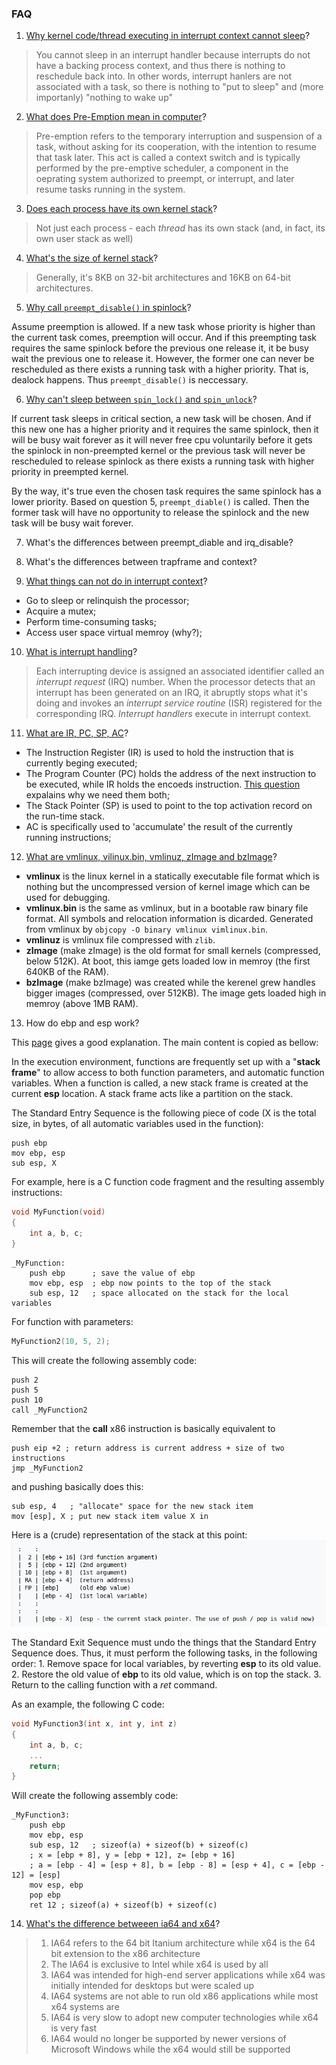 ### FAQ

1. [Why kernel code/thread executing in interrupt context cannot sleep](https://stackoverflow.com/questions/1053572/why-kernel-code-thread-executing-in-interrupt-context-cannot-sleep)?

> You cannot sleep in an interrupt handler because interrupts do not have a backing process context, and thus there is nothing to reschedule back into. In other words, interrupt hanlers are not associated with a task, so there is nothing to "put to sleep" and (more importanly) "nothing to wake up"

2. [What does Pre-Emption mean in computer](https://www.techopedia.com/definition/27086/pre-emption)?

> Pre-emption refers to the temporary interruption and suspension of a task, without asking for its cooperation, with the intention to resume that task later. This act is called a context switch and is typically performed by the pre-emptive scheduler, a component in the oeprating system authorized to preempt, or interrupt, and later resume tasks running in the system.

3. [Does each process have its own kernel stack](https://stackoverflow.com/questions/12911841/kernel-stack-and-user-space-stack)?

> Not just each process - each _thread_ has its own stack (and, in fact, its own user stack as well)

4. [What's the size of kernel stack](https://stackoverflow.com/questions/12911841/kernel-stack-and-user-space-stack)?

> Generally, it's 8KB on 32-bit architectures and 16KB on 64-bit architectures.

5. [Why call `preempt_disable()` in spinlock](https://blog.csdn.net/kasalyn/article/details/11473885)?

Assume preemption is allowed. If a new task whose priority is higher than the current task comes, preemption will occur. And if this preempting task requires the same spinlock before the previous one release it, it be busy wait the previous one to release it. However, the former one can never be rescheduled as there exists a running task with a higher priority. That is, dealock happens. Thus `preempt_disable()` is neccessary.

6. [Why can't sleep between `spin_lock()` and `spin_unlock`](https://nanxiao.me/linux-kernel-note-52-use-spinlock-process-cant-be-preempted/)?

If current task sleeps in critical section, a new task will be chosen. And if this new one has a higher priority and it requires the same spinlock, then it will be busy wait forever as it will never free cpu voluntarily before it gets the spinlock in non-preempted kernel or the previous task will never be rescheduled to release spinlock as there exists a running task with higher priority in preempted kernel.

By the way, it's true even the chosen task requires the same spinlock has a lower priority. Based on question 5, `preempt_diable()` is called. Then the former task will have no opportunity to release the spinlock and the new task will be busy wait forever.

7. What's the differences between preempt_diable and irq_disable?

8. What's the differences between trapframe and context?

9. [What things can not do in interrupt context](http://www.embeddedlinux.org.cn/essentiallinuxdevicedrivers/final/ch02lev1sec3.html)?

* Go to sleep or relinquish the processor;
* Acquire a mutex;
* Perform time-consuming tasks;
* Access user space virtual memroy (why?);

10. [What is interrupt handling](http://www.embeddedlinux.org.cn/essentiallinuxdevicedrivers/final/ch04lev1sec2.html#ch04lev1sec2)?

> Each interrupting device is assigned an associated identifier called an _interrupt request_ (IRQ) number.
> When the processor detects that an interrupt has been generated on an IRQ, it abruptly stops what it's doing and invokes an _interrupt service routine_ (ISR) registered for the corresponding IRQ.
> _Interrupt handlers_ execute in interrupt context.

11. [What are IR, PC, SP, AC](https://www.ques10.com/p/8532/explain-role-of-different-registers-like-ir-pc-sp-/)?

* The Instruction Register (IR) is used to hold the instruction that is currently beging executed;
* The Program Counter (PC) holds the address of the next instruction to be executed, while IR holds the encoeds instruction. [This question](https://stackoverflow.com/questions/15739489/program-counter-and-instruction-register) expalains why we need them both;
* The Stack Pointer (SP) is used to point to the top activation record on the run-time stack.
* AC is specifically used to 'accumulate' the result of the currently running instructions;

12. [What are vmlinux, vilinux.bin, vmlinuz, zImage and bzImage](https://unix.stackexchange.com/questions/5518/what-is-the-difference-between-the-following-kernel-makefile-terms-vmlinux-vml)?

* __vmlinux__ is the linux kernel in a statically executable file format which is nothing but the uncompressed version of kernel image which can be used for debugging.
* __vmlinux.bin__ is the same as vmlinux, but in a bootable raw binary file format. All symbols and relocation information is dicarded. Generated from vmlinux by `objcopy -O binary vmlinux vimlinux.bin`.
* __vmlinuz__ is vmlinux file compressed with `zlib`.
* __zImage__ (make zImage) is the old format for small kernels (compressed, below 512K). At boot, this iamge gets loaded low in memroy (the first 640KB of the RAM).
* __bzImage__ (make bzImage) was created while the kerenel grew handles bigger images (compressed, over 512KB). The image gets loaded high in memroy (above 1MB RAM).

13. How do ebp and esp work?

This [page](https://en.wikibooks.org/wiki/X86_Disassembly/Functions_and_Stack_Frames) gives a good explanation. The main content is copied as bellow:

In the execution environment, functions are frequently set up with a "__stack frame__" to allow access to both function parameters, and automatic function variables.
When a function is called, a new stack frame is created at the current __esp__ location. A stack frame acts like a partition on the stack.

The Standard Entry Sequence is the following piece of code (X is the total size, in bytes, of all automatic variables used in the function):
```masm
push ebp
mov ebp, esp
sub esp, X
```
For example, here is a C function code fragment and the resulting assembly instructions:
```C
void MyFunction(void)
{
    int a, b, c;
}
```
```masm
_MyFunction:
    push ebp      ; save the value of ebp
    mov ebp, esp  ; ebp now points to the top of the stack
    sub esp, 12   ; space allocated on the stack for the local variables
```
For function with parameters:
```C
MyFunction2(10, 5, 2);
```
This will create the following assembly code:
```masm
push 2
push 5
push 10
call _MyFunction2
```
Remember that the __call__ x86 instruction is basically equivalent to
```masm
push eip +2 ; return address is current address + size of two instructions
jmp _MyFunction2
```
and pushing basically does this:
```masm
sub esp, 4   ; "allocate" space for the new stack item
mov [esp], X ; put new stack item value X in
```
Here is a (crude) representation of the stack at this point:
![stack content](./figures/representation_of_stack.png)

The Standard Exit Sequence must undo the things that the Standard Entry Sequence does. Thus, it must perform the following tasks, in the following order:
    1. Remove space for local variables, by reverting __esp__ to its old value.
    2. Restore the old value of __ebp__ to its old value, which is on top the stack.
    3. Return to the calling function with a _ret_ command.

As an example, the following C code:
```C
void MyFunction3(int x, int y, int z)
{
    int a, b, c;
    ...
    return;
}
```
Will create the following assembly code:
```masm
_MyFunction3:
    push ebp
    mov ebp, esp
    sub esp, 12   ; sizeof(a) + sizeof(b) + sizeof(c)
    ; x = [ebp + 8], y = [ebp + 12], z= [ebp + 16]
    ; a = [ebp - 4] = [esp + 8], b = [ebp - 8] = [esp + 4], c = [ebp - 12] = [esp]
    mov esp, ebp
    pop ebp
    ret 12 ; sizeof(a) + sizeof(b) + sizeof(c)
```

14. [What's the difference betweeen ia64 and x64](http://www.differencebetween.net/technology/difference-between-ia64-and-x64/)?

> 1. IA64 refers to the 64 bit Itanium architecture while x64 is the 64 bit extension to the x86 architecture
> 2. The IA64 is exclusive to Intel while x64 is used by all
> 3. IA64 was intended for high-end server applications while x64 was initially intended for desktops but were scaled up
> 4. IA64 systems are not able to run old x86 applications while most x64 systems are
> 5. IA64 is very slow to adopt new computer technologies while x64 is very fast
> 6. IA64 would no longer be supported by newer versions of Microsoft Windows while the x64 would still be supported
